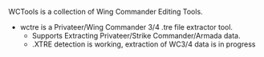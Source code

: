 WCTools is a collection of Wing Commander Editing Tools.
- wctre is a Privateer/Wing Commander 3/4 .tre file extractor tool. 
  - Supports Extracting Privateer/Strike Commander/Armada data.
  - .XTRE detection is working, extraction of WC3/4 data is in progress
  
